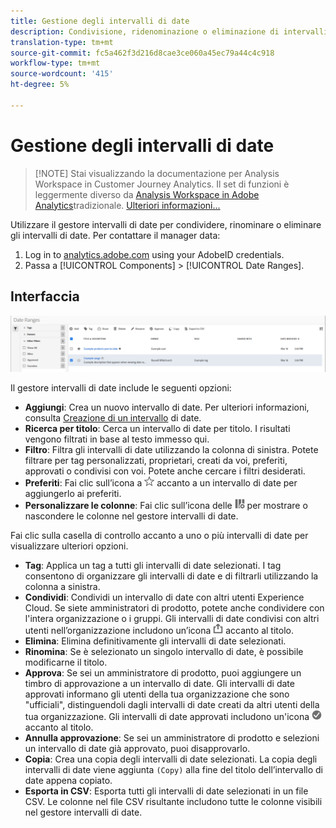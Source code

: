 ```yaml
---
title: Gestione degli intervalli di date
description: Condivisione, ridenominazione o eliminazione di intervalli di date in  Analysis Workspace.
translation-type: tm+mt
source-git-commit: fc5a462f3d216d8cae3ce060a45ec79a44c4c918
workflow-type: tm+mt
source-wordcount: '415'
ht-degree: 5%

---
```



# Gestione degli intervalli di date

>[!NOTE] Stai visualizzando la documentazione per  Analysis Workspace in Customer Journey Analytics. Il set di funzioni è leggermente diverso da [Analysis Workspace in Adobe  Analytics](https://docs.adobe.com/content/help/it-IT/analytics/analyze/analysis-workspace/home.html)tradizionale. [Ulteriori informazioni...](/help/getting-started/cja-aa.md)

Utilizzare il gestore intervalli di date per condividere, rinominare o eliminare gli intervalli di date. Per contattare il manager data:

1. Log in to [analytics.adobe.com](https://analytics.adobe.com) using your AdobeID credentials.
1. Passa a [!UICONTROL Components] > [!UICONTROL Date Ranges].

## Interfaccia

![Interfaccia](../assets/date-range-ui.png)

Il gestore intervalli di date include le seguenti opzioni:

* **Aggiungi**: Crea un nuovo intervallo di date. Per ulteriori informazioni, consulta [Creazione di un intervallo](create.md) di date.
* **Ricerca per titolo**: Cerca un intervallo di date per titolo. I risultati vengono filtrati in base al testo immesso qui.
* **Filtro**: Filtra gli intervalli di date utilizzando la colonna di sinistra. Potete filtrare per tag personalizzati, proprietari, creati da voi, preferiti, approvati o condivisi con voi. Potete anche cercare i filtri desiderati.
* **Preferiti**: Fai clic sull’icona a ![stella](../assets/star.png) accanto a un intervallo di date per aggiungerlo ai preferiti.
* **Personalizzare le colonne**: Fai clic sull’icona delle ![colonne](../assets/columns.png) per mostrare o nascondere le colonne nel gestore intervalli di date.

Fai clic sulla casella di controllo accanto a uno o più intervalli di date per visualizzare ulteriori opzioni.

* **Tag**: Applica un tag a tutti gli intervalli di date selezionati. I tag consentono di organizzare gli intervalli di date e di filtrarli utilizzando la colonna a sinistra.
* **Condividi**: Condividi un intervallo di date con altri utenti  Experience Cloud. Se siete amministratori di prodotto, potete anche condividere con l&#39;intera organizzazione o i gruppi. Gli intervalli di date condivisi con altri utenti nell’organizzazione includono un’icona ![condivisa](../assets/shared.png) accanto al titolo.
* **Elimina**: Elimina definitivamente gli intervalli di date selezionati.
* **Rinomina**: Se è selezionato un singolo intervallo di date, è possibile modificarne il titolo.
* **Approva**: Se sei un amministratore di prodotto, puoi aggiungere un timbro di approvazione a un intervallo di date. Gli intervalli di date approvati informano gli utenti della tua organizzazione che sono &quot;ufficiali&quot;, distinguendoli dagli intervalli di date creati da altri utenti della tua organizzazione. Gli intervalli di date approvati includono un&#39;icona ![approvata](../assets/approved.png) accanto al titolo.
* **Annulla approvazione**: Se sei un amministratore di prodotto e selezioni un intervallo di date già approvato, puoi disapprovarlo.
* **Copia**: Crea una copia degli intervalli di date selezionati. La copia degli intervalli di date viene aggiunta `(Copy)` alla fine del titolo dell’intervallo di date appena copiato.
* **Esporta in CSV**: Esporta tutti gli intervalli di date selezionati in un file CSV. Le colonne nel file CSV risultante includono tutte le colonne visibili nel gestore intervalli di date.
